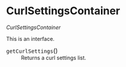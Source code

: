 # CurlSettingsContainer

*CurlSettingsContainer*

This is an interface.

<dl>
    <dt><tt>getCurlSettings</tt><big>()</big></dt>
    <dd>Returns a curl settings list.</dd>
</dl>
